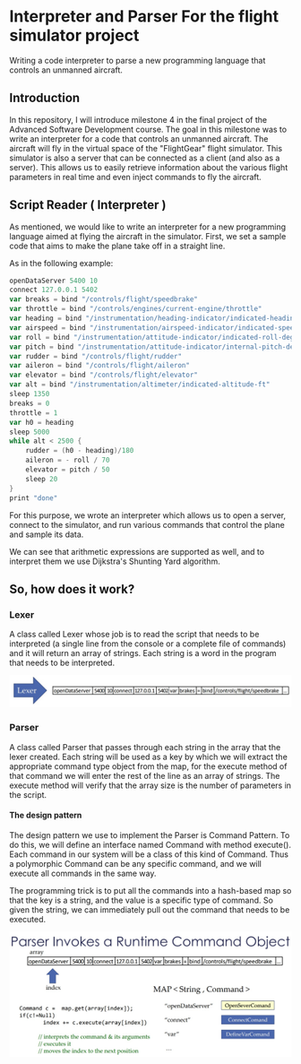 # Interpreter and Parser For the flight simulator project

Writing a code interpreter to parse a new programming language that controls an unmanned aircraft.

## Introduction

In this repository, I will introduce milestone 4 in the final project of the Advanced Software Development course.
The goal in this milestone was to write an interpreter for a code that controls an unmanned aircraft.
The aircraft will fly in the virtual space of the "FlightGear" flight simulator.
This simulator is also a server that can be connected as a client (and also as a server).
This allows us to easily retrieve information about the various flight parameters in real time and even inject commands to fly the aircraft.


## Script Reader ( Interpreter )

As mentioned, we would like to write an interpreter for a new programming language aimed at flying the aircraft in the simulator.
First, we set a sample code that aims to make the plane take off in a straight line.

As in the following example:

```scala
openDataServer 5400 10
connect 127.0.0.1 5402
var breaks = bind "/controls/flight/speedbrake"
var throttle = bind "/controls/engines/current-engine/throttle"
var heading = bind "/instrumentation/heading-indicator/indicated-heading-deg"
var airspeed = bind "/instrumentation/airspeed-indicator/indicated-speed-kt"
var roll = bind "/instrumentation/attitude-indicator/indicated-roll-deg"
var pitch = bind "/instrumentation/attitude-indicator/internal-pitch-deg"
var rudder = bind "/controls/flight/rudder"
var aileron = bind "/controls/flight/aileron"
var elevator = bind "/controls/flight/elevator"
var alt = bind "/instrumentation/altimeter/indicated-altitude-ft"
sleep 1350
breaks = 0
throttle = 1
var h0 = heading
sleep 5000
while alt < 2500 {
	rudder = (h0 - heading)/180
	aileron = - roll / 70
	elevator = pitch / 50
	sleep 20
}
print "done"
```
For this purpose, we wrote an interpreter which allows us to open a server, connect to the simulator, and run various commands that control the plane and sample its data.

We can see that arithmetic expressions are supported as well, and to interpret them we use Dijkstra's Shunting Yard algorithm.


## So, how does it work?

### Lexer

A class called Lexer whose job is to read the script that needs to be interpreted (a single line from the console or a complete file of commands) and it will return an array of strings. 
Each string is a word in the program that needs to be interpreted.

<p align="center">
  <img src="/readme_images/Lexer.jpg" width="650">
</p>

### Parser

A class called Parser that passes through each string in the array that the lexer created.
Each string will be used as a key by which we will extract the appropriate command type object from the map,
for the execute method of that command we will enter the rest of the line as an array of strings.
The execute method will verify that the array size is the number of parameters in the script.

#### The design pattern

The design pattern we use to implement the Parser is Command Pattern.
To do this, we will define an interface named Command with method execute().
Each command in our system will be a class of this kind of Command.
Thus a polymorphic Command can be any specific command, and we will execute all commands in the same way.

The programming trick is to put all the commands into a hash-based map so that the key is a string, 
and the value is a specific type of command.
So given the string, we can immediately pull out the command that needs to be executed.

<p align="center">
  <img src="/readme_images/Parser.jpg" width="650">
</p>
